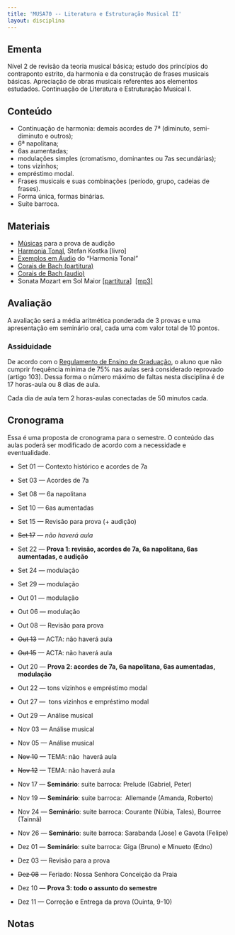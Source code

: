 ```yaml
---
title: 'MUSA70 -- Literatura e Estruturação Musical II'
layout: disciplina
---
```


## Ementa

Nível 2 de revisão da teoria musical básica; estudo dos princípios do contraponto estrito, da harmonia e da construção de frases musicais básicas. Apreciação de obras musicais referentes aos elementos estudados. Continuação de Literatura e Estruturação Musical I.

## Conteúdo

  * Continuação de harmonia: demais acordes de 7ª (diminuto, semi-diminuto e outros);
  * 6ª napolitana;
  * 6as aumentadas;
  * modulações simples (cromatismo, dominantes ou 7as secundárias);
  * tons vizinhos;
  * empréstimo modal.
  * Frases musicais e suas combinações (período, grupo, cadeias de frases).
  * Forma única, formas binárias.
  * Suíte barroca.

## Materiais

  * [Músicas](http://genosmus.com/aulas/lem2-prova-audicao.zip) para a prova de audição
  * [Harmonia Tonal](http://genosmus.com/aulas/Kostka%20Tonal%20Harmony%20Traduzido.pdf), Stefan Kostka [livro]
  * [Exemplos em Áudio](http://genosmus.com/aulas/Harmonia%20Tonal%20-%20Kostka%20-%20Audio.zip) do &#8220;Harmonia Tonal&#8221;
  * [Corais de Bach (partitura)](http://genosmus.com/aulas/bach-corais.pdf)
  * [Corais de Bach (audio)](http://genosmus.com/aulas/corais-bach-audio.zip)
  * Sonata Mozart em Sol Maior [[partitura](http://genosmus.com/aulas/Mozart%20Sonata%20G%20Major.pdf)]  [[mp3]](http://petrucci.mus.auth.gr/imglnks/usimg/2/2a/IMSLP243923-PMLP01837-mozart_K283_jumppanen.mp3)

## Avaliação

A avaliação será a média aritmética ponderada de 3 provas e uma apresentação em seminário oral, cada uma com valor total de 10 pontos.

### Assiduidade

De acordo com o [Regulamento de Ensino de Graduação](https://www.ufba.br/sites/devportal.ufba.br/files/REG_revisao_out_09.pdf), o aluno que não cumprir frequência mínima de 75% nas aulas será considerado reprovado (artigo 103). Dessa forma o número máximo de faltas nesta disciplina é de 17 horas-aula ou 8 dias de aula.
  
Cada dia de aula tem 2 horas-aulas conectadas de 50 minutos cada.

## Cronograma

Essa é uma proposta de cronograma para o semestre. O conteúdo das aulas poderá ser modificado de acordo com a necessidade e eventualidade.

  * Set 01 &#8212; Contexto histórico e acordes de 7a
  * Set 03 &#8212; Acordes de 7a

  * Set 08 &#8212; 6a napolitana
  * Set 10 &#8212; 6as aumentadas

  * Set 15 &#8212; Revisão para prova (+ audição)
  * <del>Set 17</del> &#8212; _não haverá aula_

  * Set 22 &#8212; **Prova 1: revisão, acordes de 7a, 6a napolitana, 6as aumentadas, e audição**
  * Set 24 &#8212; modulação

  * Set 29 &#8212; modulação
  * Out 01 &#8212; modulação

  * Out 06 &#8212; modulação
  * Out 08 &#8212; Revisão para prova

  * <del>Out 13</del> &#8212; ACTA: não haverá aula
  * <del>Out 15</del> &#8212; ACTA: não haverá aula

  * Out 20 &#8212; **Prova 2: acordes de 7a, 6a napolitana, 6as aumentadas, modulação**
  * Out 22 &#8212; tons vizinhos e empréstimo modal

  * Out 27 &#8212;  tons vizinhos e empréstimo modal
  * Out 29 &#8212; Análise musical

  * Nov 03 &#8212; Análise musical
  * Nov 05 &#8212; Análise musical

  * <del>Nov 10</del> &#8212; TEMA: não  haverá aula
  * <del>Nov 12</del> &#8212; TEMA: não haverá aula

  * Nov 17 &#8212; **Seminário**: suite barroca: Prelude (Gabriel, Peter)
  * Nov 19 &#8212; **Seminário**: suite barroca:  Allemande (Amanda, Roberto)

  * Nov 24 &#8212; **Seminário**: suite barroca: Courante (Núbia, Tales), Bourree (Tainnã)
  * Nov 26 &#8212; **Seminário**: suite barroca: Sarabanda (Jose) e Gavota (Felipe)

  * Dez 01 &#8212; **Seminário**: suite barroca: Giga (Bruno) e Minueto (Edno)
  * Dez 03 &#8212; Revisão para a prova

  * <del>Dez 08</del> &#8212; Feriado: Nossa Senhora Conceição da Praia
  * Dez 10 &#8212; **Prova 3: todo o assunto do semestre**
  * Dez 11 &#8212; Correção e Entrega da prova (Ouinta, 9-10)

## Notas